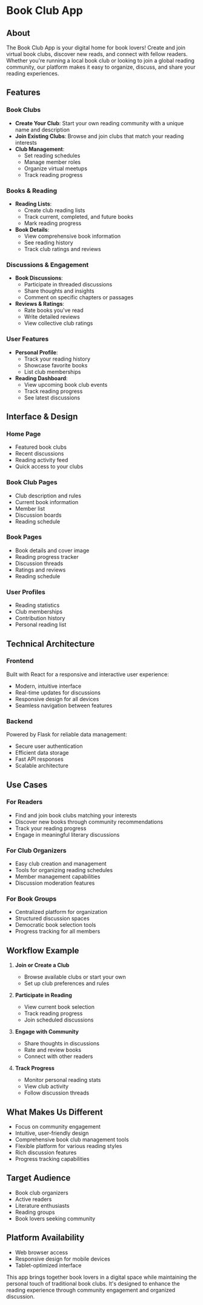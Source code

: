 # Book Club App

##  About
The Book Club App is your digital home for book lovers! Create and join virtual book clubs, discover new reads, and connect with fellow readers. Whether you're running a local book club or looking to join a global reading community, our platform makes it easy to organize, discuss, and share your reading experiences.

##  Features

### Book Clubs
- **Create Your Club**: Start your own reading community with a unique name and description
- **Join Existing Clubs**: Browse and join clubs that match your reading interests
- **Club Management**: 
  - Set reading schedules
  - Manage member roles
  - Organize virtual meetups
  - Track reading progress

### Books & Reading
- **Reading Lists**: 
  - Create club reading lists
  - Track current, completed, and future books
  - Mark reading progress
- **Book Details**: 
  - View comprehensive book information
  - See reading history
  - Track club ratings and reviews

### Discussions & Engagement
- **Book Discussions**: 
  - Participate in threaded discussions
  - Share thoughts and insights
  - Comment on specific chapters or passages
- **Reviews & Ratings**: 
  - Rate books you've read
  - Write detailed reviews
  - View collective club ratings

### User Features
- **Personal Profile**:
  - Track your reading history
  - Showcase favorite books
  - List club memberships
- **Reading Dashboard**:
  - View upcoming book club events
  - Track reading progress
  - See latest discussions

##  Interface & Design

### Home Page
- Featured book clubs
- Recent discussions
- Reading activity feed
- Quick access to your clubs

### Book Club Pages
- Club description and rules
- Current book information
- Member list
- Discussion boards
- Reading schedule

### Book Pages
- Book details and cover image
- Reading progress tracker
- Discussion threads
- Ratings and reviews
- Reading schedule

### User Profiles
- Reading statistics
- Club memberships
- Contribution history
- Personal reading list

##  Technical Architecture

### Frontend
Built with React for a responsive and interactive user experience:
- Modern, intuitive interface
- Real-time updates for discussions
- Responsive design for all devices
- Seamless navigation between features

### Backend
Powered by Flask for reliable data management:
- Secure user authentication
- Efficient data storage
- Fast API responses
- Scalable architecture

##  Use Cases

### For Readers
- Find and join book clubs matching your interests
- Discover new books through community recommendations
- Track your reading progress
- Engage in meaningful literary discussions

### For Club Organizers
- Easy club creation and management
- Tools for organizing reading schedules
- Member management capabilities
- Discussion moderation features

### For Book Groups
- Centralized platform for organization
- Structured discussion spaces
- Democratic book selection tools
- Progress tracking for all members

##  Workflow Example

1. **Join or Create a Club**
   - Browse available clubs or start your own
   - Set up club preferences and rules

2. **Participate in Reading**
   - View current book selection
   - Track reading progress
   - Join scheduled discussions

3. **Engage with Community**
   - Share thoughts in discussions
   - Rate and review books
   - Connect with other readers

4. **Track Progress**
   - Monitor personal reading stats
   - View club activity
   - Follow discussion threads

##  What Makes Us Different
- Focus on community engagement
- Intuitive, user-friendly design
- Comprehensive book club management tools
- Flexible platform for various reading styles
- Rich discussion features
- Progress tracking capabilities

##  Target Audience
- Book club organizers
- Active readers
- Literature enthusiasts
- Reading groups
- Book lovers seeking community

##  Platform Availability
- Web browser access
- Responsive design for mobile devices
- Tablet-optimized interface

This app brings together book lovers in a digital space while maintaining the personal touch of traditional book clubs. It's designed to enhance the reading experience through community engagement and organized discussion.